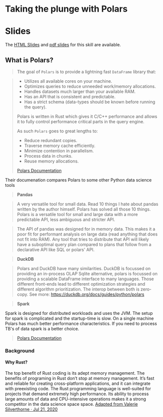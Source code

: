 # Taking the plunge with Polars

# Slides

The [HTML Slides](https://quickskilling.github.io/polars_guide/) and [pdf slides](https://github.com/quickskilling/polars_guide/blob/slides/slides.pdf) for this skill are available.

## What is Polars?

> The goal of `Polars` is to provide a lightning fast `DataFrame` library that:

> - Utilizes all available cores on your machine.
> - Optimizes queries to reduce unneeded work/memory allocations.
> - Handles datasets much larger than your available RAM.
> - Has an API that is consistent and predictable.
> - Has a strict schema (data-types should be known before running the query).
> 
> Polars is written in Rust which gives it C/C++ performance and allows it to fully control performance critical parts in the query engine.
> 
> As such `Polars` goes to great lengths to:
> 
> - Reduce redundant copies.
> - Traverse memory cache efficiently.
> - Minimize contention in parallelism.
> - Process data in chunks.
> - Reuse memory allocations.
> 
> [Polars Documentation](https://pola-rs.github.io/polars-book/user-guide/)

Their documenation compares Polars to some other Python data science tools

> **Pandas**

> A very versatile tool for small data. Read 10 things I hate about pandas written by the author himself. Polars has solved all those 10 things. Polars is a versatile tool for small and large data with a more predictable API, less ambiguous and stricter API.

> The API of pandas was designed for in memory data. This makes it a poor fit for performant analysis on large data (read anything that does not fit into RAM). Any tool that tries to distribute that API will likely have a suboptimal query plan compared to plans that follow from a declarative API like SQL or polars' API.

> **DuckDB**

> Polars and DuckDB have many similarities. DuckDB is focussed on providing an in-process OLAP Sqlite alternative, polars is focussed on providing a scalable DataFrame interface to many languages. Those different front-ends lead to different optimization strategies and different algorithm prioritization. The interop between both is zero-copy. See more: https://duckdb.org/docs/guides/python/polars

> **Spark**

Spark is designed for distributed workloads and uses the JVM. The setup for spark is complicated and the startup-time is slow. On a single machine Polars has much better performance characteristics. If you need to process TB's of data spark is a better choice.

> [Polars Documentation](https://pola-rs.github.io/polars-book/user-guide/)


### Background

#### Why Rust?

The top benefit of Rust coding is its adept memory management. The benefits of programing in Rust don’t stop at memory management. It’s fast and reliable for creating cross-platform applications, and it can integrate with preexisting code. The Rust programming language is well-suited for projects that demand extremely high performance. Its ability to process large amounts of data and CPU-intensive operations makes it a strong competitor in the data science space space. [Adapted from Valerie Silverthorne ·
Jul 21, 2020](https://about.gitlab.com/blog/2020/07/21/rust-programming-language/)


